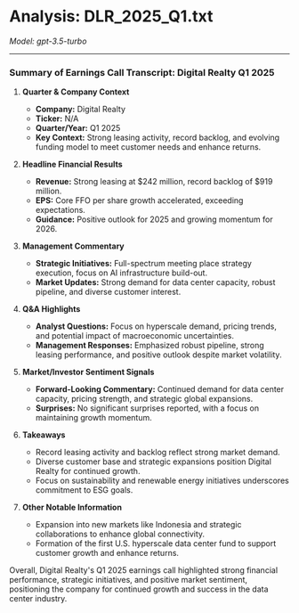 # Analysis: DLR_2025_Q1.txt

*Model: gpt-3.5-turbo*

---

### Summary of Earnings Call Transcript: Digital Realty Q1 2025

1. **Quarter & Company Context**
   - **Company:** Digital Realty
   - **Ticker:** N/A
   - **Quarter/Year:** Q1 2025
   - **Key Context:** Strong leasing activity, record backlog, and evolving funding model to meet customer needs and enhance returns.

2. **Headline Financial Results**
   - **Revenue:** Strong leasing at $242 million, record backlog of $919 million.
   - **EPS:** Core FFO per share growth accelerated, exceeding expectations.
   - **Guidance:** Positive outlook for 2025 and growing momentum for 2026.

3. **Management Commentary**
   - **Strategic Initiatives:** Full-spectrum meeting place strategy execution, focus on AI infrastructure build-out.
   - **Market Updates:** Strong demand for data center capacity, robust pipeline, and diverse customer interest.

4. **Q&A Highlights**
   - **Analyst Questions:** Focus on hyperscale demand, pricing trends, and potential impact of macroeconomic uncertainties.
   - **Management Responses:** Emphasized robust pipeline, strong leasing performance, and positive outlook despite market volatility.

5. **Market/Investor Sentiment Signals**
   - **Forward-Looking Commentary:** Continued demand for data center capacity, pricing strength, and strategic global expansions.
   - **Surprises:** No significant surprises reported, with a focus on maintaining growth momentum.

6. **Takeaways**
   - Record leasing activity and backlog reflect strong market demand.
   - Diverse customer base and strategic expansions position Digital Realty for continued growth.
   - Focus on sustainability and renewable energy initiatives underscores commitment to ESG goals.

7. **Other Notable Information**
   - Expansion into new markets like Indonesia and strategic collaborations to enhance global connectivity.
   - Formation of the first U.S. hyperscale data center fund to support customer growth and enhance returns.

Overall, Digital Realty's Q1 2025 earnings call highlighted strong financial performance, strategic initiatives, and positive market sentiment, positioning the company for continued growth and success in the data center industry.